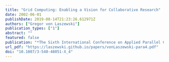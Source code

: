 ```yaml
---
title: "Grid Computing: Enabling a Vision for Collaborative Research"
date: 2002-06-01
publishDate: 2019-08-14T21:23:26.612971Z
authors: ["Gregor von Laszewski"]
publication_types: ["1"]
abstract: ""
featured: false
publication: "*The Sixth International Conference on Applied Parallel Computing*"
url_pdf: "https://laszewski.github.io/papers/vonLaszewski-para4.pdf"
doi: "10.1007/3-540-48051-X_4"
---
```


